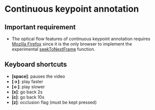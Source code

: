 # Continuous keypoint annotation

## Important requirement
- The optical flow features of continuous keypoint annotation requires [Mozilla Firefox](https://www.mozilla.org/firefox/new/) since it is the only browser to implement the experimental [seekToNextFrame](https://developer.mozilla.org/en-US/docs/Web/API/HTMLMediaElement/seekToNextFrame) function.

## Keyboard shortcuts
- **[space]**: pauses the video
- **[->]**: play faster
- **[<-]**: play slower
- **[x]**: go back 2s
- **[c]**: go back 10s
- **[z]**: occlusion flag (must be kept pressed)
